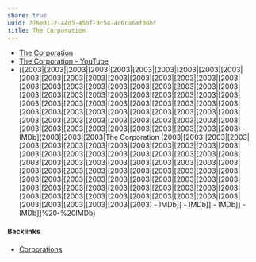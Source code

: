 ```yaml
---
share: true
uuid: 776e0112-44d5-45bf-9c54-4d6ca6af36bf
title: The Corporation
---
```

* [The Corporation](https://thecorporation.com/)
* [The Corporation - YouTube](https://www.youtube.com/watch?v=Y888wVY5hzw)
* [[2003|[2003|[2003|[2003|[2003|[2003|[2003|[2003|[2003|[2003|[2003|[2003|[2003|[2003|[2003|[2003|[2003|[2003|[2003|[2003|[2003|[2003|[2003|[2003|[2003|[2003|[2003|[2003|[2003|[2003|[2003|[2003|[2003|[2003|[2003|[2003|[2003|[2003|[2003|[2003|[2003|[2003|[2003|[2003|[2003|[2003|[2003|[2003|[2003|[2003|[2003|[2003|[2003|[2003|[2003|[2003|[2003|[2003|[2003|[2003|[2003|[2003|[2003|[2003|[2003|[2003|[2003|[2003|[2003|[2003|[2003|[2003|[2003|[2003|[2003|[2003|[2003|[2003|[2003|[2003) - IMDb](2003|[2003|[2003|The Corporation (2003|[2003|[2003|[2003|[2003|[2003|[2003|[2003|[2003|[2003|[2003|[2003|[2003|[2003|[2003|[2003|[2003|[2003|[2003|[2003|[2003|[2003|[2003|[2003|[2003|[2003|[2003|[2003|[2003|[2003|[2003|[2003|[2003|[2003|[2003|[2003|[2003|[2003|[2003|[2003|[2003|[2003|[2003|[2003|[2003|[2003|[2003|[2003|[2003|[2003|[2003|[2003|[2003|[2003|[2003|[2003|[2003|[2003|[2003|[2003|[2003|[2003|[2003|[2003|[2003|[2003|[2003|[2003|[2003|[2003|[2003|[2003|[2003|[2003|[2003|[2003|[2003|[2003|[2003|[2003) - IMDb]] - IMDb]] - IMDb]] - IMDb]]%20-%20IMDb)

#### Backlinks

* [Corporations](/86653701-e0a0-4650-a202-4a5cca00b49b)